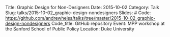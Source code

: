 Title: Graphic Design for Non-Designers
Date: 2015-10-02
Category: Talk
Slug: talks/2015-10-02_graphic-design-nondesigners
Slides: #
Code: https://github.com/andrewheiss/talks/tree/master/2015-10-02_graphic-design-nondesigners
Code_title: GitHub repository
Event: MPP workshop at the Sanford School of Public Policy
Location: Duke University
